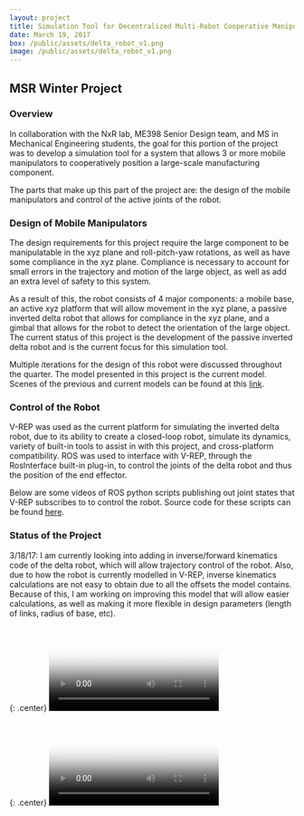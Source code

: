 ```yaml
---
layout: project
title: Simulation Tool for Decentralized Multi-Robot Cooperative Manipulation
date: March 19, 2017
box: /public/assets/delta_robot_v1.png
image: /public/assets/delta_robot_v1.png
---
```


## MSR Winter Project

### Overview
In collaboration with the NxR lab, ME398 Senior Design team, and MS in Mechanical Engineering students, the goal for this portion of the project was to develop a simulation tool for a system that allows 3 or more mobile manipulators to cooperatively position a large-scale manufacturing component.

The parts that make up this part of the project are: the design of the mobile manipulators and control of the active joints of the robot.

### Design of Mobile Manipulators
The design requirements for this project require the large component to be manipulatable in the xyz plane and roll-pitch-yaw rotations, as well as have some compliance in the xyz plane. Compliance is necessary to account for small errors in the trajectory and motion of the large object, as well as add an extra level of safety to this system.

As a result of this, the robot consists of 4 major components: a mobile base, an active xyz platform that will allow movement in the xyz plane, a passive inverted delta robot that allows for compliance in the xyz plane, and a gimbal that allows for the robot to detect the orientation of the large object. The current status of this project is the development of the passive inverted delta robot and is the current focus for this simulation tool.



Multiple iterations for the design of this robot were discussed throughout the quarter. The model presented in this project is the current model. Scenes of the previous and current models can be found at this [link].

### Control of the Robot
V-REP was used as the current platform for simulating the inverted delta robot, due to its ability to create a closed-loop robot, simulate its dynamics, variety of built-in tools to assist in with this project, and cross-platform compatibility. ROS was used to interface with V-REP, through the RosInterface built-in plug-in, to control the joints of the delta robot and thus the position of the end effector.

Below are some videos of ROS python scripts publishing out joint states that V-REP subscribes to to control the robot. Source code for these scripts can be found [here].

### Status of the Project
3/18/17: I am currently looking into adding in inverse/forward kinematics code of the delta robot, which will allow trajectory control of the robot. Also, due to how the robot is currently modelled in V-REP, inverse kinematics calculations are not easy to obtain due to all the offsets the model contains. Because of this, I am working on improving this model that will allow easier calculations, as well as making it more flexible in design parameters (length of links, radius of base, etc).

{: .center}
<video src="/public/assets/deltarobot1.mp4" poster="http://img.youtube.com/vi/2GcU2EElAsM/0.jpg" width="auto" height="auto" controls preload/>

{: .center}
<video src="/public/assets/deltarobot2.mp4" poster="http://img.youtube.com/vi/YjqXE8ZjUQU/0.jpg" width="auto" height="auto" controls preload/>

<!-- {: .center}
[![Delta Robot Control 1](http://img.youtube.com/vi/2GcU2EElAsM/0.jpg)](https://www.youtube.com/watch?v=2GcU2EElAsM "Delta Robot Control"){:target="_blank"}
[![Delta Robot Control 2](http://img.youtube.com/vi/YjqXE8ZjUQU/0.jpg)](https://www.youtube.com/watch?v=YjqXE8ZjUQU "Delta Robot Control"){:target="_blank"} -->


[here]:https://github.com/echeng22/winterProjectROS
[link]:https://github.com/echeng22/bbot


